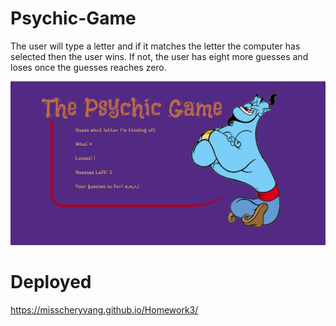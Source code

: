 # Psychic-Game

The user will type a letter and if it matches the letter the computer has selected then the user wins. If not, the user has eight more guesses and loses once the guesses reaches zero.

![Psychic Game](https://github.com/misscheryvang/Psychic-Game/blob/master/assets/screenshots/psychicGame.png)

# Deployed
https://misscheryvang.github.io/Homework3/
